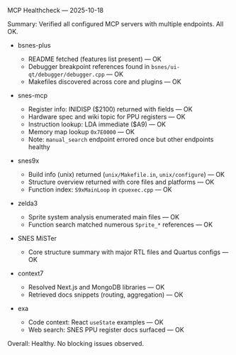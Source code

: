 MCP Healthcheck — 2025-10-18

Summary: Verified all configured MCP servers with multiple endpoints. All OK.

- bsnes-plus
  - README fetched (features list present) — OK
  - Debugger breakpoint references found in `bsnes/ui-qt/debugger/debugger.cpp` — OK
  - Makefiles discovered across core and plugins — OK

- snes-mcp
  - Register info: INIDISP ($2100) returned with fields — OK
  - Hardware spec and wiki topic for PPU registers — OK
  - Instruction lookup: LDA immediate ($A9) — OK
  - Memory map lookup `0x7E0000` — OK
  - Note: `manual_search` endpoint errored once but other endpoints healthy

- snes9x
  - Build info (unix) returned (`unix/Makefile.in`, `unix/configure`) — OK
  - Structure overview returned with core files and platforms — OK
  - Function index: `S9xMainLoop` in `cpuexec.cpp` — OK

- zelda3
  - Sprite system analysis enumerated main files — OK
  - Function search matched numerous `Sprite_*` references — OK

- SNES MiSTer
  - Core structure summary with major RTL files and Quartus configs — OK

- context7
  - Resolved Next.js and MongoDB libraries — OK
  - Retrieved docs snippets (routing, aggregation) — OK

- exa
  - Code context: React `useState` examples — OK
  - Web search: SNES PPU register docs surfaced — OK

Overall: Healthy. No blocking issues observed.

